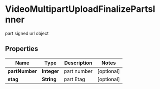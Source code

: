 

# VideoMultipartUploadFinalizePartsInner

part signed url object

## Properties

| Name | Type | Description | Notes |
|------------ | ------------- | ------------- | -------------|
|**partNumber** | **Integer** | part number |  [optional] |
|**etag** | **String** | part Etag |  [optional] |



